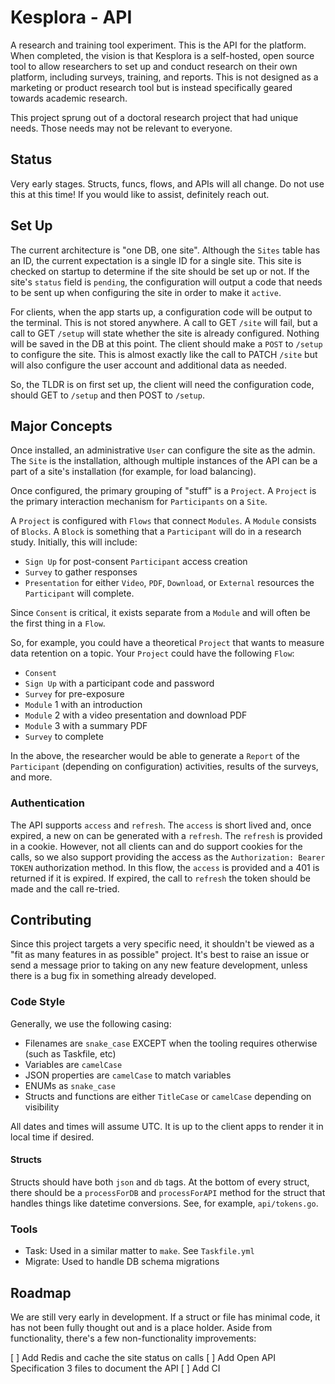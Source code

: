 # Kesplora - API

A research and training tool experiment. This is the API for the platform. When completed, the vision is that Kesplora is a self-hosted, open source tool to allow researchers to set up and conduct research on their own platform, including surveys, training, and reports. This is not designed as a marketing or product research tool but is instead specifically geared towards academic research.

This project sprung out of a doctoral research project that had unique needs. Those needs may not be relevant to everyone.

## Status

Very early stages. Structs, funcs, flows, and APIs will all change. Do not use this at this time! If you would like to assist, definitely reach out.

## Set Up

The current architecture is "one DB, one site". Although the `Sites` table has an ID, the current expectation is a single ID for a single site. This site is checked on startup to determine if the site should be set up or not. If the site's `status` field is `pending`, the configuration will output a code that needs to be sent up when configuring the site in order to make it `active`.

For clients, when the app starts up, a configuration code will be output to the terminal. This is not stored anywhere. A call to GET `/site` will fail, but a call to GET `/setup` will state whether the site is already configured. Nothing will be saved in the DB at this point. The client should make a `POST` to `/setup` to configure the site. This is almost exactly like the call to PATCH `/site` but will also configure the user account and additional data as needed.

So, the TLDR is on first set up, the client will need the configuration code, should GET to `/setup` and then POST to `/setup`.

## Major Concepts

Once installed, an administrative `User` can configure the site as the admin. The `Site` is the installation, although multiple instances of the API can be a part of a site's installation (for example, for load balancing).

Once configured, the primary grouping of "stuff" is a `Project`. A `Project` is the primary interaction mechanism for `Participants` on a `Site`.

A `Project` is configured with `Flows` that connect `Modules`. A `Module` consists of `Blocks`. A `Block` is something that a `Participant` will do in a research study. Initially, this will include:

- `Sign Up` for post-consent `Participant` access creation
- `Survey` to gather responses
- `Presentation` for either `Video`, `PDF`, `Download`, or `External` resources the `Participant` will complete.

Since `Consent` is critical, it exists separate from a `Module` and will often be the first thing in a `Flow`.

So, for example, you could have a theoretical `Project` that wants to measure data retention on a topic. Your `Project` could have the following `Flow`:

- `Consent`
- `Sign Up` with a participant code and password
- `Survey` for pre-exposure
- `Module` 1 with an introduction
- `Module` 2 with a video presentation and download PDF
- `Module` 3 with a summary PDF
- `Survey` to complete

In the above, the researcher would be able to generate a `Report` of the `Participant` (depending on configuration) activities, results of the surveys, and more.

### Authentication

The API supports `access` and `refresh`. The `access` is short lived and, once expired, a new on can be generated with a `refresh`. The `refresh` is provided in a cookie. However, not all clients can and do support cookies for the calls, so we also support providing the access as the `Authorization: Bearer TOKEN` authorization method. In this flow, the `access` is provided and a 401 is returned if it is expired. If expired, the call to `refresh` the token should be made and the call re-tried.

## Contributing

Since this project targets a very specific need, it shouldn't be viewed as a "fit as many features in as possible" project. It's best to raise an issue or send a message prior to taking on any new feature development, unless there is a bug fix in something already developed.

### Code Style

Generally, we use the following casing:

- Filenames are `snake_case` EXCEPT when the tooling requires otherwise (such as Taskfile, etc)
- Variables are `camelCase`
- JSON properties are `camelCase` to match variables
- ENUMs as `snake_case`
- Structs and functions are either `TitleCase` or `camelCase` depending on visibility

All dates and times will assume UTC. It is up to the client apps to render it in local time if desired.

#### Structs

Structs should have both `json` and `db` tags. At the bottom of every struct, there should be a `processForDB` and `processForAPI` method for the struct that handles things like datetime conversions. See, for example, `api/tokens.go`.

### Tools

- Task: Used in a similar matter to `make`. See `Taskfile.yml`
- Migrate: Used to handle DB schema migrations

## Roadmap

We are still very early in development. If a struct or file has minimal code, it has not been fully thought out and is a place holder. Aside from functionality, there's a few non-functionality improvements:

[ ] Add Redis and cache the site status on calls
[ ] Add Open API Specification 3 files to document the API
[ ] Add CI
